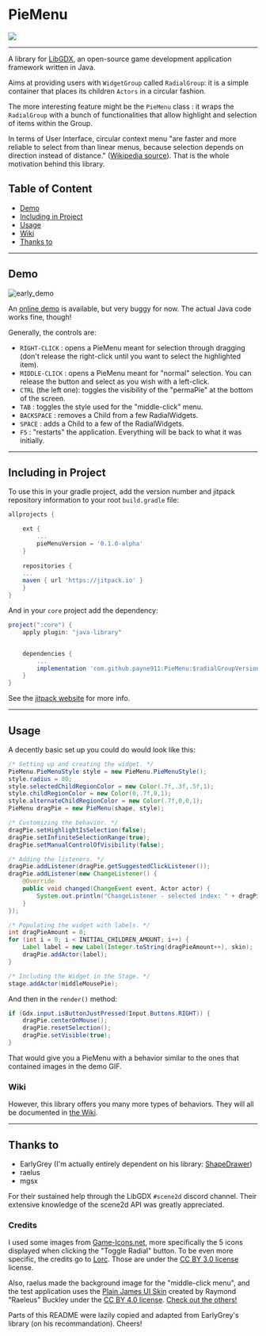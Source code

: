 # PieMenu
[![](https://jitpack.io/v/payne911/PieMenu.svg)](https://jitpack.io/#payne911/PieMenu)

---

A library for [LibGDX](https://libgdx.badlogicgames.com/), an open-source game development application framework written in Java.

Aims at providing users with `WidgetGroup` called `RadialGroup`: it is a simple container that places its children `Actors` in a circular fashion.

The more interesting feature might be the `PieMenu` class : it wraps the `RadialGroup` with a bunch of functionalities that allow highlight and selection of items within the Group.

In terms of User Interface, circular context menu "are faster and more reliable to select from than linear menus, because selection depends on direction instead of distance." ([Wikipedia source](https://en.wikipedia.org/wiki/Pie_menu#Comparison_with_other_interaction_techniques)). That is the whole motivation behind this library.

## Table of Content
* [Demo](#demo)
* [Including in Project](#including-in-project)
* [Usage](#usage)
* [Wiki](#wiki)
* [Thanks to](#thanks-to)

---

## Demo
![early_demo](https://raw.githubusercontent.com/payne911/PieMenu/master/android/assets/early_demo.gif)

An [online demo](https://payne911.github.io/PieMenu/) is available, but very buggy for now. The actual Java code works fine, though!

Generally, the controls are:
* ``RIGHT-CLICK`` : opens a PieMenu meant for selection through dragging (don't release the right-click until you want to select the highlighted item).
* ``MIDDLE-CLICK`` : opens a PieMenu meant for "normal" selection. You can release the button and select as you wish with a left-click.
* ``CTRL`` (the left one): toggles the visibility of the "permaPie" at the bottom of the screen.
* ``TAB`` : toggles the style used for the "middle-click" menu.
* ``BACKSPACE`` : removes a Child from a few RadialWidgets.
* ``SPACE`` : adds a Child to a few of the RadialWidgets.
* ``F5`` : "restarts" the application. Everything will be back to what it was initially.

---

## Including in Project
To use this in your gradle project, add the version number and jitpack repository information to your root `build.gradle` file:

```groovy
allprojects {

    ext {
    	...
        pieMenuVersion = '0.1.0-alpha'
    }
    
    repositories {
	...
	maven { url 'https://jitpack.io' }
    }
}
```

And  in your `core` project add the dependency:

```groovy
project(":core") {
    apply plugin: "java-library"


    dependencies {
        ...
        implementation 'com.github.payne911:PieMenu:$radialGroupVersion'
    }
}
```

See the [jitpack website](https://jitpack.io/#payne911/PieMenu) for more info.

---

## Usage
A decently basic set up you could do would look like this:

```java
/* Setting up and creating the widget. */
PieMenu.PieMenuStyle style = new PieMenu.PieMenuStyle();
style.radius = 80;
style.selectedChildRegionColor = new Color(.7f,.3f,.5f,1);
style.childRegionColor = new Color(0,.7f,0,1);
style.alternateChildRegionColor = new Color(.7f,0,0,1);
PieMenu dragPie = new PieMenu(shape, style);

/* Customizing the behavior. */
dragPie.setHighlightIsSelection(false);
dragPie.setInfiniteSelectionRange(true);
dragPie.setManualControlOfVisibility(false);

/* Adding the listeners. */
dragPie.addListener(dragPie.getSuggestedClickListener());
dragPie.addListener(new ChangeListener() {
    @Override
    public void changed(ChangeEvent event, Actor actor) {
        System.out.println("ChangeListener - selected index: " + dragPie.getSelectedIndex());
    }
});

/* Populating the widget with labels. */
int dragPieAmount = 0;
for (int i = 0; i < INITIAL_CHILDREN_AMOUNT; i++) {
    Label label = new Label(Integer.toString(dragPieAmount++), skin);
    dragPie.addActor(label);
}

/* Including the Widget in the Stage. */
stage.addActor(middleMousePie);
```

And then in the `render()` method:

```java
if (Gdx.input.isButtonJustPressed(Input.Buttons.RIGHT)) {
    dragPie.centerOnMouse();
    dragPie.resetSelection();
    dragPie.setVisible(true);
}
```

That would give you a PieMenu with a behavior similar to the ones that contained images in the demo GIF.

### Wiki
However, this library offers you many more types of behaviors. They will all be documented in [the Wiki](https://github.com/payne911/PieMenu/wiki).

---

## Thanks to
* EarlyGrey (I'm actually entirely dependent on his library: [ShapeDrawer](https://github.com/earlygrey/shapedrawer))
* raelus
* mgsx

For their sustained help through the LibGDX `#scene2d` discord channel. Their extensive knowledge of the scene2d API was greatly appreciated.

### Credits
I used some images from [Game-Icons.net](https://game-icons.net/), more specifically the 5 icons displayed when clicking the "Toggle Radial" button. To be even more specific, the credits go to [Lorc](http://lorcblog.blogspot.com/). Those are under the [CC BY 3.0 license](https://creativecommons.org/licenses/by/3.0/) license.

Also, raelus made the background image for the "middle-click menu", and the test application uses the [Plain James UI Skin](https://ray3k.wordpress.com/artwork/plain-james-ui-skin-for-libgdx/) created by Raymond "Raeleus" Buckley under the [CC BY 4.0 license](https://creativecommons.org/licenses/by/4.0/). [Check out the others!](https://ray3k.wordpress.com/artwork/)

Parts of this README were lazily copied and adapted from EarlyGrey's library (on his recommandation). Cheers!
